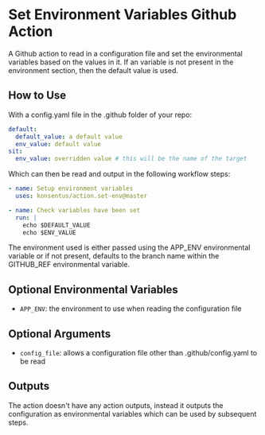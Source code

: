 # Set Environment Variables Github Action

A Github action to read in a configuration file and set the environmental variables based on the values in it. If an variable is not present in the environment section, then the default value is used.

## How to Use

With a config.yaml file in the .github folder of your repo:

```yml
default:
  default_value: a default value
  env_value: default value
sit:
  env_value: overridden value # this will be the name of the target
```

Which can then be read and output in the following workflow steps:

```yml
- name: Setup environment variables
  uses: konsentus/action.set-env@master

- name: Check variables have been set
  run: |
    echo $DEFAULT_VALUE
    echo $ENV_VALUE
```

The environment used is either passed using the APP_ENV environmental variable or if not present, defaults to the branch name within the GITHUB_REF environmental variable.

## Optional Environmental Variables

- `APP_ENV`: the environment to use when reading the configuration file

## Optional Arguments

- `config_file`: allows a configuration file other than .github/config.yaml to be read

## Outputs

The action doesn't have any action outputs, instead it outputs the configuration as environmental variables which can be used by subsequent steps.
